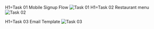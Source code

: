 H1=Task 01 Mobile Signup Flow
![Task 01](https://i.ibb.co/4K25DDN/Task-01.png)
H1=Task 02 Restaurant menu
![Task 02](https://i.ibb.co/cFnRSC1/Task.png)

H1=Task 03 Email Template
![Task 03](https://i.ibb.co/30rSqPp/TASK-2.png)
